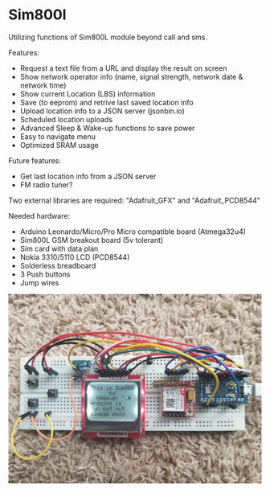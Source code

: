 # Sim800l
Utilizing functions of Sim800L module beyond call and sms.

Features:
* Request a text file from a URL and display the result on screen
* Show network operator info (name, signal strength, network date & network time) 
* Show current Location (LBS) information
* Save (to eeprom) and retrive last saved location info
* Upload location info to a JSON server (jsonbin.io)
* Scheduled location uploads
* Advanced Sleep & Wake-up functions to save power
* Easy to navigate menu
* Optimized SRAM usage

Future features:
* Get last location info from a JSON server 
* FM radio tuner?


Two external libraries are required: "Adafruit_GFX" and "Adafruit_PCD8544"


Needed hardware:
* Arduino Leonardo/Micro/Pro Micro compatible board (Atmega32u4)
* Sim800L GSM breakout board (5v tolerant)
* Sim card with data plan
* Nokia 3310/5110 LCD (PCD8544)
* Solderless breadboard
* 3 Push buttons
* Jump wires


![alt text](https://github.com/HA4ever37/Sim800l/blob/master/Atmega32u4+PCD8544+Sim800L.jpg?raw=true)
